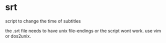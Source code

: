 # srt
script to change the time of subtitles


the .srt file needs to have unix file-endings or the script wont work. use vim or dos2unix.
